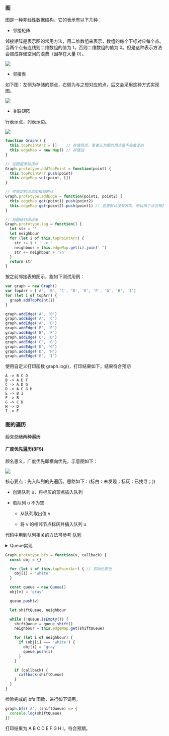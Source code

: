 ### 图

图是一种非线性数据结构。它的表示有以下几种：

* 邻接矩阵

邻接矩阵是表示图的常用方法，用二维数组来表示，数组的每个下标对应每个点。当两个点有连线则二维数组的值为 1，否则二维数组的值为 0。但是这种表示方法会照成存储空间的浪费（因存在大量 0）。

![](http://oqhtscus0.bkt.clouddn.com/79f5520b6028aa16491649c846430b04.jpg-300)

* 邻接表

如下图：左侧为存储的顶点，右侧为与之想对应的点，后文会采用这种方式实现图。

![](http://oqhtscus0.bkt.clouddn.com/0a1d5ab4a96e83dca8c7aafc948e2f4b.jpg-300)

* 关联矩阵

行表示点，列表示边。

![](http://oqhtscus0.bkt.clouddn.com/48a4bf7ee32827ad4d9016f24a8ffca5.jpg-300)

```js
function Graph() {
  this.topPointArr = []    // 存储顶点，笔者认为图的顶点是不会重复的
  this.edgeMap = new Map() // 存储边
}

// 往图里添加顶点
Graph.prototype.addTopPoint = function(point) {
  this.topPointArr.push(point)
  this.edgeMap.set(point, [])
}

// 往指定的点添加相邻的点
Graph.prototype.addEdge = function(point1, point2) {
  this.edgeMap.get(point1).push(point2)
  this.edgeMap.get(point2).push(point1) // 这里默认没有方向，所以两个点互相指向
}

// 将图给打印出来
Graph.prototype.log = function() {
  let str = ''
  let neighbour
  for (let i of this.topPointArr) {
    str += i + ' -> '
    neighbour = this.edgeMap.get(i).join(' ')
    str += neighbour + '\n'
  }
  return str
}
```

按之前邻接表的图示，跑如下测试用例：

```js
var graph = new Graph()
var topArr = ['A', 'B', 'C', 'D', 'E', 'F', 'G', 'H', 'I']
for (let i of topArr) {
  graph.addTopPoint(i)
}

graph.addEdge('A', 'B')
graph.addEdge('A', 'C')
graph.addEdge('A', 'D')
graph.addEdge('B', 'E')
graph.addEdge('B', 'F')
graph.addEdge('C', 'D')
graph.addEdge('C', 'G')
graph.addEdge('D', 'G')
graph.addEdge('D', 'H')
graph.addEdge('E', 'I')
```

使用自定义打印函数 graph.log()，打印结果如下，结果符合预期

```
A -> B C D
B -> A E F
C -> A D G
D -> A C G H
E -> B I
F -> B
G -> C D
H -> D
I -> E
```

### 图的遍历

~~后文总结两种遍历~~

#### 广度优先遍历(BFS)

顾名思义，广度优先即横向优先，示意图如下：

![](http://oqhtscus0.bkt.clouddn.com/4547193af1645f33359e875559092c6b.jpg-200)

核心要点：先入队列的先遍历。思路如下：(标白：未发现；标灰：已找寻；))

* 创建队列 u，将标灰的顶点插入队列

* 若队列 u 不为空

  * 从队列取出值 v

  * 将 v 的相邻节点标灰并插入队列 u

代码中用到队列相关的方法可参考 [队列](https://github.com/MuYunyun/blog/blob/master/BasicSkill/algorithm/队列.md)

<details>
  <summary>Queue实现</summary>

    function Queue() {
      this.items = []
    }

    Queue.prototype.push = function(item) {
      this.items.push(item)
    }

    Queue.prototype.shift = function() {
      return this.items.shift()
    }

    Queue.prototype.isEmpty = function() {
      return this.items.length === 0
    }

    Queue.prototype.size = function() {
      return this.items.length
    }

    Queue.prototype.clear = function() {
      this.items = []
    }

</details>

```js
Graph.prototype.bfs = function(v, callback) {
  const obj = {}

  for (let i of this.topPointArr) { // 初始化颜色
    obj[i] = 'white'
  }

  const queue = new Queue()
  obj[v] = 'gray'

  queue.push(v)

  let shiftQueue, neighbour

  while (!queue.isEmpty()) {
    shiftQueue = queue.shift()
    neighbour = this.edgeMap.get(shiftQueue)

    for (let i of neighbour) {
      if (obj[i] === 'white') {
        obj[i] = 'gray'
        queue.push(i)
      }
    }

    if (callback) {
      callback(shiftQueue)
    }
  }
}
```

检验完成的 bfs 函数，进行如下调用，

```js
graph.bfs('A', (shiftQueue) => {
  console.log(shiftQueue)
})
```

打印结果为 A B C D E F G H I，符合预期。